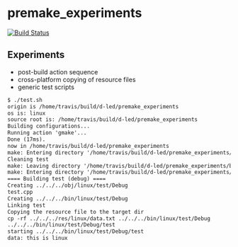 # premake_experiments

[![Build Status](https://travis-ci.org/d-led/premake_experiments.svg?branch=master)](https://travis-ci.org/d-led/premake_experiments)

## Experiments

- post-build action sequence
- cross-platform copying of resource files
- generic test scripts

```txt
$ ./test.sh
origin is /home/travis/build/d-led/premake_experiments
os is: linux
source root is: /home/travis/build/d-led/premake_experiments
Building configurations...
Running action 'gmake'...
Done (17ms).
now in /home/travis/build/d-led/premake_experiments
make: Entering directory '/home/travis/build/d-led/premake_experiments/build/linux/gmake'
Cleaning test
make: Leaving directory '/home/travis/build/d-led/premake_experiments/build/linux/gmake'
make: Entering directory '/home/travis/build/d-led/premake_experiments/build/linux/gmake'
==== Building test (debug) ====
Creating ../../../obj/linux/test/Debug
test.cpp
Creating ../../../bin/linux/test/Debug
Linking test
Copying the resource file to the target dir
cp -rf ../../../res/linux/data.txt ../../../bin/linux/test/Debug
../../../bin/linux/test/Debug/test
starting ../../../bin/linux/test/Debug/test
data: this is linux
```
